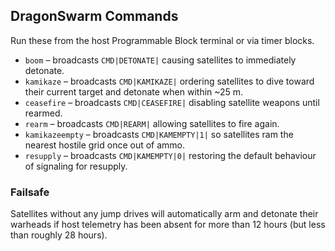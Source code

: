 ## DragonSwarm Commands

Run these from the host Programmable Block terminal or via timer blocks.

* `boom` – broadcasts `CMD|DETONATE|` causing satellites to immediately detonate.
* `kamikaze` – broadcasts `CMD|KAMIKAZE|` ordering satellites to dive toward their current target and detonate when within ~25 m.
* `ceasefire` – broadcasts `CMD|CEASEFIRE|` disabling satellite weapons until rearmed.
* `rearm` – broadcasts `CMD|REARM|` allowing satellites to fire again.
* `kamikazeempty` – broadcasts `CMD|KAMEMPTY|1|` so satellites ram the nearest hostile grid once out of ammo.
* `resupply` – broadcasts `CMD|KAMEMPTY|0|` restoring the default behaviour of signaling for resupply.

### Failsafe

Satellites without any jump drives will automatically arm and detonate their warheads if host telemetry has been absent for more than 12 hours (but less than roughly 28 hours).